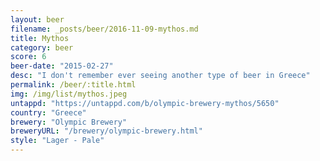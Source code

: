 ```yaml
---
layout: beer
filename: _posts/beer/2016-11-09-mythos.md
title: Mythos
category: beer
score: 6
beer-date: "2015-02-27"
desc: "I don't remember ever seeing another type of beer in Greece"
permalink: /beer/:title.html
img: /img/list/mythos.jpeg
untappd: "https://untappd.com/b/olympic-brewery-mythos/5650"
country: "Greece"
brewery: "Olympic Brewery"
breweryURL: "/brewery/olympic-brewery.html"
style: "Lager - Pale"
---
```

